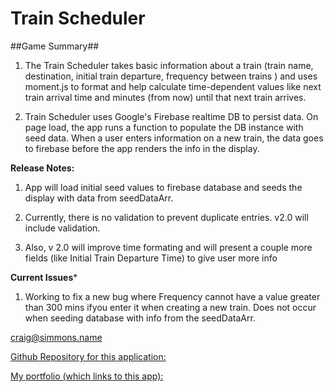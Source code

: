 # Train Scheduler

##Game Summary##

1. The Train Scheduler takes basic information about a train (train name, destination, initial train departure, frequency between trains ) and uses moment.js to format and help calculate time-dependent values like next train arrival time and minutes (from now) until that next train arrives.

2. Train Scheduler uses Google's Firebase realtime DB to persist data. On page load, the app runs a function to populate the DB instance with seed data. When a user enters information on a new train, the data goes to firebase before the app renders the info in the display. 

**Release Notes:**

1. App will load initial seed values to firebase database and seeds the display with data from seedDataArr. 

2. Currently, there is no validation to prevent duplicate entries. v2.0 will include validation.

3. Also, v 2.0 will improve time formating and will present a couple more fields (like Initial Train Departure Time) to give user more info

**Current Issues***
1. Working to fix a new bug where Frequency cannot have a value greater than 300 mins ifyou enter it when creating a new train. Does not occur when seeding database with info from the seedDataArr.

craig@simmons.name

[Github Repository for this application:](https://github.com/craigsimmons/trainwreck)

[My portfolio (which links to this app):](https://craigsimmons.github.io/Bootstrap-Portfolio/)